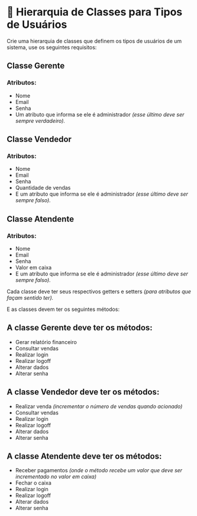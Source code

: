 # 👥 Hierarquia de Classes para Tipos de Usuários
Crie uma hierarquia de classes que definem os tipos de usuários de um sistema, use os seguintes requisitos:

## Classe Gerente
### Atributos:
- Nome
- Email
- Senha
- Um atributo que informa se ele é administrador <i> (esse último deve ser sempre verdadeiro).</i>


## Classe Vendedor
### Atributos:
- Nome
- Email
- Senha
- Quantidade de vendas
- E um atributo que informa se ele é administrador <i>(esse último deve ser sempre falso).</i>

## Classe Atendente
### Atributos:
- Nome
- Email
- Senha
- Valor em caixa
- E um atributo que informa se ele é administrador <i>(esse último deve ser sempre falso). </i>

Cada classe deve ter seus respectivos getters e setters <i> (para atributos que façam sentido ter). </i>

E as classes devem ter os seguintes métodos:

## A classe Gerente deve ter os métodos:

- Gerar relatório financeiro
- Consultar vendas
- Realizar login
- Realizar logoff
- Alterar dados
- Alterar senha

## A classe Vendedor deve ter os métodos:

- Realizar venda <i> (incrementar o número de vendas quando acionado)</i>
- Consultar vendas
- Realizar login
- Realizar logoff
- Alterar dados
- Alterar senha

## A classe Atendente deve ter os métodos:

- Receber pagamentos <i> (onde o método recebe um valor que deve ser incrementado no valor em caixa) </i>
- Fechar o caixa
- Realizar login
- Realizar logoff
- Alterar dados
- Alterar senha
